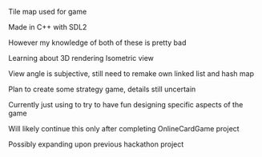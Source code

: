 Tile map used for game

Made in C++ with SDL2

However my knowledge of both of these is pretty bad

Learning about 3D rendering
Isometric view

View angle is subjective, still need to remake own linked list and hash map

Plan to create some strategy game, details still uncertain

Currently just using to try to have fun designing specific aspects of the game

Will likely continue this only after completing OnlineCardGame project

Possibly expanding upon previous hackathon project
